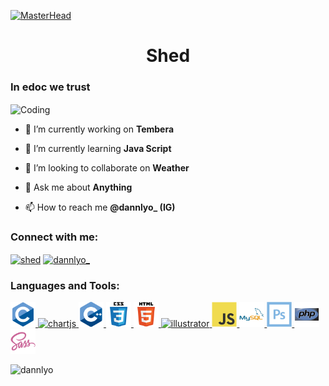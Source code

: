 [![MasterHead](https://i.pinimg.com/originals/06/60/ef/0660efe82fa3da42ed56eef013171835.gif)](https://rishavchanda.io)
<h1 align="center">Shed</h1>
<h3 align="left">In edoc we trust</h3>
<img align="center" alt="Coding" width="300" src="https://cdn.dribbble.com/users/1187836/screenshots/6539429/programer.gif">

<!-- <p align="left"> <img src="https://komarev.com/ghpvc/?username=dannlyo&label=Profile%20views&color=0e75b6&style=flat" alt="dannlyo" /> </p>

<p align="left"> <a href="https://github.com/ryo-ma/github-profile-trophy"><img src="https://github-profile-trophy.vercel.app/?username=dannlyo" alt="dannlyo" /></a> </p> -->

- 🔭 I’m currently working on **Tembera**

- 🌱 I’m currently learning **Java Script**

- 👯 I’m looking to collaborate on **Weather**

- 💬 Ask me about **Anything**

- 📫 How to reach me **@dannlyo_ (IG)**

<h3 align="left">Connect with me:</h3>
<p align="left">
<a href="https://linkedin.com/in/shed" target="blank"><img align="center" src="https://raw.githubusercontent.com/rahuldkjain/github-profile-readme-generator/master/src/images/icons/Social/linked-in-alt.svg" alt="shed" height="30" width="40" /></a>
<a href="https://instagram.com/dannlyo_" target="blank"><img align="center" src="https://raw.githubusercontent.com/rahuldkjain/github-profile-readme-generator/master/src/images/icons/Social/instagram.svg" alt="dannlyo_" height="30" width="40" /></a>
</p>

<h3 align="left">Languages and Tools:</h3>
<p align="left"> <a href="https://www.cprogramming.com/" target="_blank" rel="noreferrer"> <img src="https://raw.githubusercontent.com/devicons/devicon/master/icons/c/c-original.svg" alt="c" width="40" height="40"/> </a> <a href="https://www.chartjs.org" target="_blank" rel="noreferrer"> <img src="https://www.chartjs.org/media/logo-title.svg" alt="chartjs" width="40" height="40"/> </a> <a href="https://www.w3schools.com/cpp/" target="_blank" rel="noreferrer"> <img src="https://raw.githubusercontent.com/devicons/devicon/master/icons/cplusplus/cplusplus-original.svg" alt="cplusplus" width="40" height="40"/> </a> <a href="https://www.w3schools.com/css/" target="_blank" rel="noreferrer"> <img src="https://raw.githubusercontent.com/devicons/devicon/master/icons/css3/css3-original-wordmark.svg" alt="css3" width="40" height="40"/> </a> <a href="https://www.w3.org/html/" target="_blank" rel="noreferrer"> <img src="https://raw.githubusercontent.com/devicons/devicon/master/icons/html5/html5-original-wordmark.svg" alt="html5" width="40" height="40"/> </a> <a href="https://www.adobe.com/in/products/illustrator.html" target="_blank" rel="noreferrer"> <img src="https://www.vectorlogo.zone/logos/adobe_illustrator/adobe_illustrator-icon.svg" alt="illustrator" width="40" height="40"/> </a> <a href="https://developer.mozilla.org/en-US/docs/Web/JavaScript" target="_blank" rel="noreferrer"> <img src="https://raw.githubusercontent.com/devicons/devicon/master/icons/javascript/javascript-original.svg" alt="javascript" width="40" height="40"/> </a> <a href="https://www.mysql.com/" target="_blank" rel="noreferrer"> <img src="https://raw.githubusercontent.com/devicons/devicon/master/icons/mysql/mysql-original-wordmark.svg" alt="mysql" width="40" height="40"/> </a> <a href="https://www.photoshop.com/en" target="_blank" rel="noreferrer"> <img src="https://raw.githubusercontent.com/devicons/devicon/master/icons/photoshop/photoshop-line.svg" alt="photoshop" width="40" height="40"/> </a> <a href="https://www.php.net" target="_blank" rel="noreferrer"> <img src="https://raw.githubusercontent.com/devicons/devicon/master/icons/php/php-original.svg" alt="php" width="40" height="40"/> </a> <a href="https://sass-lang.com" target="_blank" rel="noreferrer"> <img src="https://raw.githubusercontent.com/devicons/devicon/master/icons/sass/sass-original.svg" alt="sass" width="40" height="40"/> </a> </p>

<p><img align="left" src="https://github-readme-stats.vercel.app/api/top-langs?username=dannlyo&show_icons=true&locale=en&layout=compact" alt="dannlyo" /></p>

<!-- <p>&nbsp;<img align="left" src="https://github-readme-stats.vercel.app/api?username=dannlyo&show_icons=true&locale=en" alt="dannlyo" /></p>

<p><img align="right" src="https://github-readme-streak-stats.herokuapp.com/?user=dannlyo&" alt="dannlyo" /></p> -->
